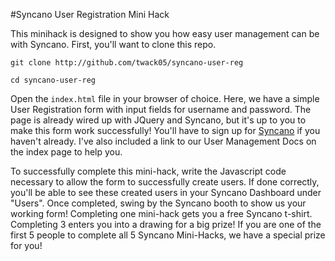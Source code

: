 #Syncano User Registration Mini Hack

This minihack is designed to show you how easy user management can be with Syncano. First, you'll want to clone this repo.

`git clone http://github.com/twack05/syncano-user-reg`

`cd syncano-user-reg`

Open the `index.html` file in your browser of choice. Here, we have a simple User Registration form with input fields for username and password. The page is already wired up with JQuery and Syncano, but it's up to you to make this form work successfully! You'll have to sign up for [Syncano](http://syncano.io) if you haven't already. I've also included a link to our User Management Docs on the index page to help you.

To successfully complete this mini-hack, write the Javascript code necessary to allow the form to successfully create users. If done correctly, you'll be able to see these created users in your Syncano Dashboard under "Users". Once completed, swing by the Syncano booth to show us your working form! Completing one mini-hack gets you a free Syncano t-shirt. Completing 3 enters you into a drawing for a big prize! If you are one of the first 5 people to complete all 5 Syncano Mini-Hacks, we have a special prize for you!
